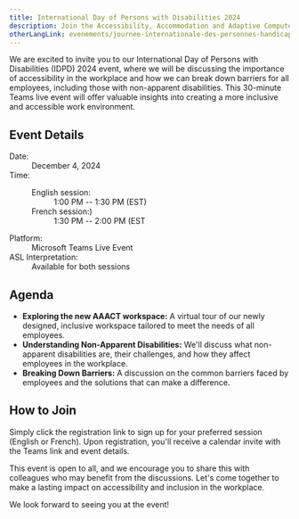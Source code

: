 ```yaml
---
title: International Day of Persons with Disabilities 2024
description: Join the Accessibility, Accommodation and Adaptive Computer Technology (AAACT) team for an inclusive virtual event!
otherLangLink: evenements/journee-internationale-des-personnes-handicapees-2024
---
```


We are excited to invite you to our International Day of Persons with Disabilities (IDPD) 2024 event, where we will be discussing the importance of accessibility in the workplace and how we can break down barriers for all employees, including those with non-apparent disabilities. This 30-minute Teams live event will offer valuable insights into creating a more inclusive and accessible work environment. 

## Event Details

<dl>
	<dt>Date:</dt>
	<dd class="mrgn-lft-md">December 4, 2024</dd>
	<dt>Time:</dt>
	<dd class="mrgn-lft-md">
	<dl class="mrgn-lft-lg">
		<dt>English session:</dt>
		<dd class="mrgn-lft-md">1:00 PM -- 1:30 PM (EST)</dd>
		<dt>French session:)</dt>
		<dd class="mrgn-lft-md">1:30 PM -- 2:00 PM (EST</dd>
	</dl>
	</dd>
	<dt>Platform:</dt>
	<dd class="mrgn-lft-md">Microsoft Teams Live Event</dd>
	<dt>ASL Interpretation:</dt>
	<dd class="mrgn-lft-md">Available for both sessions</dd>
</dl>

## Agenda

- **Exploring the new AAACT workspace:** A virtual tour of our newly designed, inclusive workspace tailored to meet the needs of all employees. 
- **Understanding Non-Apparent Disabilities:** We'll discuss what non-apparent disabilities are, their challenges, and how they affect employees in the workplace. 
- **Breaking Down Barriers:** A discussion on the common barriers faced by employees and the solutions that can make a difference. 

## How to Join

Simply click the registration link to sign up for your preferred session (English or French). Upon registration, you'll receive a calendar invite with the Teams link and event details. 

This event is open to all, and we encourage you to share this with colleagues who may benefit from the discussions. Let's come together to make a lasting impact on accessibility and inclusion in the workplace. 

We look forward to seeing you at the event!
